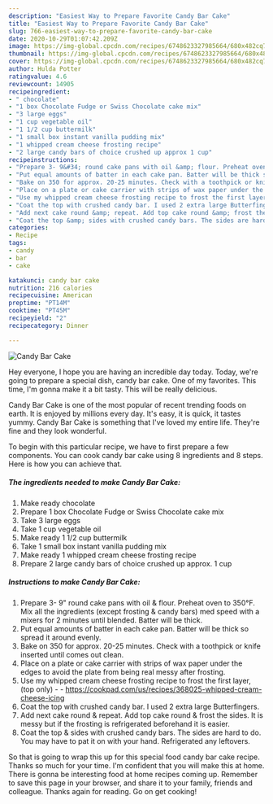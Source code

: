 ```yaml
---
description: "Easiest Way to Prepare Favorite Candy Bar Cake"
title: "Easiest Way to Prepare Favorite Candy Bar Cake"
slug: 766-easiest-way-to-prepare-favorite-candy-bar-cake
date: 2020-10-29T01:07:42.209Z
image: https://img-global.cpcdn.com/recipes/6748623327985664/680x482cq70/candy-bar-cake-recipe-main-photo.jpg
thumbnail: https://img-global.cpcdn.com/recipes/6748623327985664/680x482cq70/candy-bar-cake-recipe-main-photo.jpg
cover: https://img-global.cpcdn.com/recipes/6748623327985664/680x482cq70/candy-bar-cake-recipe-main-photo.jpg
author: Hulda Potter
ratingvalue: 4.6
reviewcount: 14905
recipeingredient:
- " chocolate"
- "1 box Chocolate Fudge or Swiss Chocolate cake mix"
- "3 large eggs"
- "1 cup vegetable oil"
- "1 1/2 cup buttermilk"
- "1 small box instant vanilla pudding mix"
- "1 whipped cream cheese frosting recipe"
- "2 large candy bars of choice crushed up approx 1 cup"
recipeinstructions:
- "Prepare 3- 9&#34; round cake pans with oil &amp; flour. Preheat oven to 350°F. Mix all the ingredients (except frosting &amp; candy bars) med speed with a mixers for 2 minutes until blended. Batter will be thick."
- "Put equal amounts of batter in each cake pan. Batter will be thick so spread it around evenly."
- "Bake on 350 for approx. 20-25 minutes. Check with a toothpick or knife inserted until comes out clean."
- "Place on a plate or cake carrier with strips of wax paper under the edges to avoid the plate from being real messy after frosting."
- "Use my whipped cream cheese frosting recipe to frost the first layer, (top only)  https://cookpad.com/us/recipes/368025-whipped-cream-cheese-icing"
- "Coat the top with crushed candy bar. I used 2 extra large Butterfingers."
- "Add next cake round &amp; repeat. Add top cake round &amp; frost the sides. It is messy but if the frosting is refrigerated beforehand it is easier."
- "Coat the top &amp; sides with crushed candy bars. The sides are hard to do. You may have to pat it on with your hand. Refrigerated any leftovers."
categories:
- Recipe
tags:
- candy
- bar
- cake

katakunci: candy bar cake 
nutrition: 216 calories
recipecuisine: American
preptime: "PT14M"
cooktime: "PT45M"
recipeyield: "2"
recipecategory: Dinner

---
```



![Candy Bar Cake](https://img-global.cpcdn.com/recipes/6748623327985664/680x482cq70/candy-bar-cake-recipe-main-photo.jpg)

Hey everyone, I hope you are having an incredible day today. Today, we're going to prepare a special dish, candy bar cake. One of my favorites. This time, I'm gonna make it a bit tasty. This will be really delicious.

Candy Bar Cake is one of the most popular of recent trending foods on earth. It is enjoyed by millions every day. It's easy, it is quick, it tastes yummy. Candy Bar Cake is something that I've loved my entire life. They're fine and they look wonderful.




To begin with this particular recipe, we have to first prepare a few components. You can cook candy bar cake using 8 ingredients and 8 steps. Here is how you can achieve that.

<!--inarticleads1-->

##### The ingredients needed to make Candy Bar Cake:

1. Make ready  chocolate
1. Prepare 1 box Chocolate Fudge or Swiss Chocolate cake mix
1. Take 3 large eggs
1. Take 1 cup vegetable oil
1. Make ready 1 1/2 cup buttermilk
1. Take 1 small box instant vanilla pudding mix
1. Make ready 1 whipped cream cheese frosting recipe
1. Prepare 2 large candy bars of choice crushed up approx. 1 cup




<!--inarticleads2-->

##### Instructions to make Candy Bar Cake:

1. Prepare 3- 9&#34; round cake pans with oil &amp; flour. Preheat oven to 350°F. Mix all the ingredients (except frosting &amp; candy bars) med speed with a mixers for 2 minutes until blended. Batter will be thick.
1. Put equal amounts of batter in each cake pan. Batter will be thick so spread it around evenly.
1. Bake on 350 for approx. 20-25 minutes. Check with a toothpick or knife inserted until comes out clean.
1. Place on a plate or cake carrier with strips of wax paper under the edges to avoid the plate from being real messy after frosting.
1. Use my whipped cream cheese frosting recipe to frost the first layer, (top only) -  - https://cookpad.com/us/recipes/368025-whipped-cream-cheese-icing
1. Coat the top with crushed candy bar. I used 2 extra large Butterfingers.
1. Add next cake round &amp; repeat. Add top cake round &amp; frost the sides. It is messy but if the frosting is refrigerated beforehand it is easier.
1. Coat the top &amp; sides with crushed candy bars. The sides are hard to do. You may have to pat it on with your hand. Refrigerated any leftovers.




So that is going to wrap this up for this special food candy bar cake recipe. Thanks so much for your time. I'm confident that you will make this at home. There is gonna be interesting food at home recipes coming up. Remember to save this page in your browser, and share it to your family, friends and colleague. Thanks again for reading. Go on get cooking!
